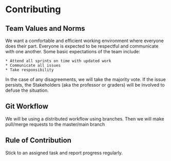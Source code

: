 # Contributing
## Team Values and Norms

We want a comfortable and efficient working environment where everyone does their part. Everyone is expected to be respectful and communicate with one another. Some basic expectations of the team include:

	* Attend all sprints on time with updated work
	* Communicate all issues
	* Take responsibility

In the case of any disagreements, we will take the majority vote. If the issue persists, the Stakeholders (aka the professor or graders) will be involved to defuse the situation.

## Git Workflow

We will be using a distributed workflow using branches. Then we will make pull/merge requests to the master/main branch

## Rule of Contribution

Stick to an assigned task and report progress regularly.
